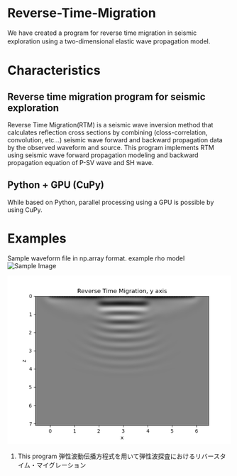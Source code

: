 # Reverse-Time-Migration
We have created a program for reverse time migration in seismic exploration using a two-dimensional elastic wave propagation model.　

# Characteristics
## Reverse time migration program for seismic exploration
Reverse Time Migration(RTM) is a seismic wave inversion method that calculates reflection cross sections by combining (closs-correlation, convolution, etc...) seismic wave forward and backward propagation data by the observed waveform and source.
This program implements RTM using seismic wave forward propagation modeling and backward propagation equation of P-SV wave and SH wave.
## Python + GPU (CuPy) 
While based on Python, parallel processing using a GPU is possible by using CuPy.

# Examples 
Sample waveform file in np.array format.
example rho model
<img src="[https://github.com/images/sample.png](https://github.com/HaraandYutaro/Reverse-Time-Migration/blob/main/examples/ex%20model/Ex_rhomodel.png)" width="300" alt="Sample Image" />

![calculated closs-section model of example](examples/results/RTMimages/y_120.png)


1. This program 弾性波動伝播方程式を用いて弾性波探査におけるリバースタイム・マイグレーション
